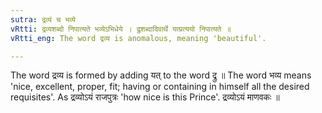 ```yaml
---
sutra: द्रव्यं च भव्ये
vRtti: द्रव्यशब्दो निपात्यते भव्येऽभिधेये । द्रुशब्दादिवार्थे यत्प्रत्ययो निपात्यते ॥
vRtti_eng: The word द्रव्य is anomalous, meaning 'beautiful'.

---
```

The word द्रव्य is formed by adding यत् to the word द्रु ॥ The word भव्य means 'nice, excellent, proper, fit; having or containing in himself all the desired requisites'. As द्रव्योऽयं राजपुत्रः 'how nice is this Prince'. द्रव्योऽयं माणवकः ॥